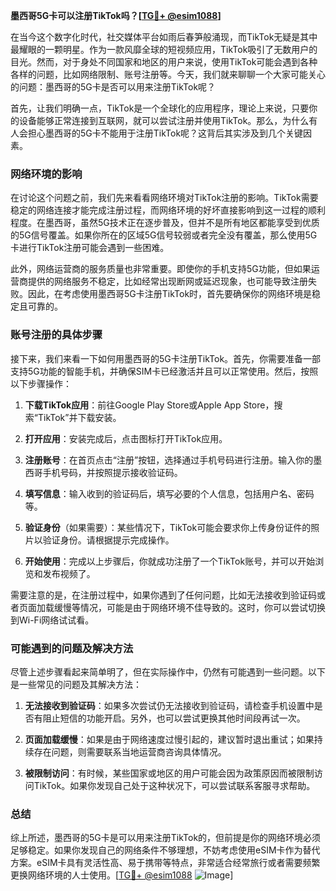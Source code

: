 **墨西哥5G卡可以注册TikTok吗？[[TG💪+ @esim1088](https://t.me/s/esim1088)]**

在当今这个数字化时代，社交媒体平台如雨后春笋般涌现，而TikTok无疑是其中最耀眼的一颗明星。作为一款风靡全球的短视频应用，TikTok吸引了无数用户的目光。然而，对于身处不同国家和地区的用户来说，使用TikTok可能会遇到各种各样的问题，比如网络限制、账号注册等。今天，我们就来聊聊一个大家可能关心的问题：墨西哥的5G卡是否可以用来注册TikTok呢？

首先，让我们明确一点，TikTok是一个全球化的应用程序，理论上来说，只要你的设备能够正常连接到互联网，就可以尝试注册并使用TikTok。那么，为什么有人会担心墨西哥的5G卡不能用于注册TikTok呢？这背后其实涉及到几个关键因素。

### 网络环境的影响

在讨论这个问题之前，我们先来看看网络环境对TikTok注册的影响。TikTok需要稳定的网络连接才能完成注册过程，而网络环境的好坏直接影响到这一过程的顺利程度。在墨西哥，虽然5G技术正在逐步普及，但并不是所有地区都能享受到优质的5G信号覆盖。如果你所在的区域5G信号较弱或者完全没有覆盖，那么使用5G卡进行TikTok注册可能会遇到一些困难。

此外，网络运营商的服务质量也非常重要。即使你的手机支持5G功能，但如果运营商提供的网络服务不稳定，比如经常出现断网或延迟现象，也可能导致注册失败。因此，在考虑使用墨西哥5G卡注册TikTok时，首先要确保你的网络环境是稳定且可靠的。

### 账号注册的具体步骤

接下来，我们来看一下如何用墨西哥的5G卡注册TikTok。首先，你需要准备一部支持5G功能的智能手机，并确保SIM卡已经激活并且可以正常使用。然后，按照以下步骤操作：

1. **下载TikTok应用**：前往Google Play Store或Apple App Store，搜索“TikTok”并下载安装。
   
2. **打开应用**：安装完成后，点击图标打开TikTok应用。

3. **注册账号**：在首页点击“注册”按钮，选择通过手机号码进行注册。输入你的墨西哥手机号码，并按照提示接收验证码。

4. **填写信息**：输入收到的验证码后，填写必要的个人信息，包括用户名、密码等。

5. **验证身份**（如果需要）：某些情况下，TikTok可能会要求你上传身份证件的照片以验证身份。请根据提示完成操作。

6. **开始使用**：完成以上步骤后，你就成功注册了一个TikTok账号，并可以开始浏览和发布视频了。

需要注意的是，在注册过程中，如果你遇到了任何问题，比如无法接收到验证码或者页面加载缓慢等情况，可能是由于网络环境不佳导致的。这时，你可以尝试切换到Wi-Fi网络试试看。

### 可能遇到的问题及解决方法

尽管上述步骤看起来简单明了，但在实际操作中，仍然有可能遇到一些问题。以下是一些常见的问题及其解决方法：

1. **无法接收到验证码**：如果多次尝试仍无法接收到验证码，请检查手机设置中是否有阻止短信的功能开启。另外，也可以尝试更换其他时间段再试一次。

2. **页面加载缓慢**：如果是由于网络速度过慢引起的，建议暂时退出重试；如果持续存在问题，则需要联系当地运营商咨询具体情况。

3. **被限制访问**：有时候，某些国家或地区的用户可能会因为政策原因而被限制访问TikTok。如果你发现自己处于这种状况下，可以尝试联系客服寻求帮助。

### 总结

综上所述，墨西哥的5G卡是可以用来注册TikTok的，但前提是你的网络环境必须足够稳定。如果你发现自己的网络条件不够理想，不妨考虑使用eSIM卡作为替代方案。eSIM卡具有灵活性高、易于携带等特点，非常适合经常旅行或者需要频繁更换网络环境的人士使用。[[TG💪+ @esim1088](https://t.me/s/esim1088) ![Image](https://i.postimg.cc/4NQfJmqS/Snipaste-2025-05-13-00-14-12.png)]